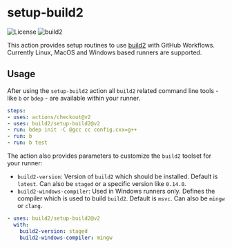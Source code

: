 # setup-build2

![License](https://img.shields.io/packagist/l/doctrine/orm.svg)
![build2](https://github.com/build2/setup-build2/actions/workflows/build2.yml/badge.svg)

This action provides setup routines to use [build2](https://build2.org) with GitHub Workflows.
Currently Linux, MacOS and Windows based runners are supported.

## Usage

After using the `setup-build2` action all `build2` related command line tools - like `b` or `bdep` - are available within your runner.

```yaml
steps:
- uses: actions/checkout@v2
- uses: build2/setup-build2@v2
- run: bdep init -C @gcc cc config.cxx=g++
- run: b
- run: b test
```

The action also provides parameters to customize the `build2` toolset for your runner:

* `build2-version`: Version of `build2` which should be installed. Default is `latest`. Can also be `staged` or a specific version like `0.14.0`.
* `build2-windows-compiler`: Used in Windows runners only. Defines the compiler which is used to build `build2`. Default is `msvc`. Can also be `mingw` or `clang`.


```yaml
- uses: build2/setup-build2@v2
  with:
    build2-version: staged
    build2-windows-compiler: mingw
```
